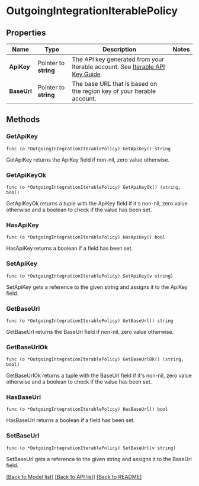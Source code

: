 # OutgoingIntegrationIterablePolicy

## Properties

Name | Type | Description | Notes
------------ | ------------- | ------------- | -------------
**ApiKey** | Pointer to **string** | The API key generated from your Iterable account. See [Iterable API Key Guide](https://support.iterable.com/hc/en-us/articles/360043464871-API-Keys-) | 
**BaseUrl** | Pointer to **string** | The base URL that is based on the region key of your Iterable account. | 

## Methods

### GetApiKey

`func (o *OutgoingIntegrationIterablePolicy) GetApiKey() string`

GetApiKey returns the ApiKey field if non-nil, zero value otherwise.

### GetApiKeyOk

`func (o *OutgoingIntegrationIterablePolicy) GetApiKeyOk() (string, bool)`

GetApiKeyOk returns a tuple with the ApiKey field if it's non-nil, zero value otherwise
and a boolean to check if the value has been set.

### HasApiKey

`func (o *OutgoingIntegrationIterablePolicy) HasApiKey() bool`

HasApiKey returns a boolean if a field has been set.

### SetApiKey

`func (o *OutgoingIntegrationIterablePolicy) SetApiKey(v string)`

SetApiKey gets a reference to the given string and assigns it to the ApiKey field.

### GetBaseUrl

`func (o *OutgoingIntegrationIterablePolicy) GetBaseUrl() string`

GetBaseUrl returns the BaseUrl field if non-nil, zero value otherwise.

### GetBaseUrlOk

`func (o *OutgoingIntegrationIterablePolicy) GetBaseUrlOk() (string, bool)`

GetBaseUrlOk returns a tuple with the BaseUrl field if it's non-nil, zero value otherwise
and a boolean to check if the value has been set.

### HasBaseUrl

`func (o *OutgoingIntegrationIterablePolicy) HasBaseUrl() bool`

HasBaseUrl returns a boolean if a field has been set.

### SetBaseUrl

`func (o *OutgoingIntegrationIterablePolicy) SetBaseUrl(v string)`

SetBaseUrl gets a reference to the given string and assigns it to the BaseUrl field.


[[Back to Model list]](../README.md#documentation-for-models) [[Back to API list]](../README.md#documentation-for-api-endpoints) [[Back to README]](../README.md)


